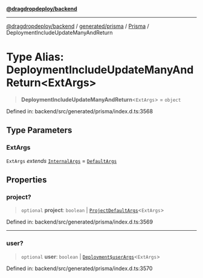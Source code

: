 [**@dragdropdeploy/backend**](../../../../../README.md)

***

[@dragdropdeploy/backend](../../../../../README.md) / [generated/prisma](../../../README.md) / [Prisma](../README.md) / DeploymentIncludeUpdateManyAndReturn

# Type Alias: DeploymentIncludeUpdateManyAndReturn\<ExtArgs\>

> **DeploymentIncludeUpdateManyAndReturn**\<`ExtArgs`\> = `object`

Defined in: backend/src/generated/prisma/index.d.ts:3568

## Type Parameters

### ExtArgs

`ExtArgs` *extends* [`InternalArgs`](../../../runtime/library/type-aliases/InternalArgs.md) = [`DefaultArgs`](../../../runtime/library/type-aliases/DefaultArgs.md)

## Properties

### project?

> `optional` **project**: `boolean` \| [`ProjectDefaultArgs`](ProjectDefaultArgs.md)\<`ExtArgs`\>

Defined in: backend/src/generated/prisma/index.d.ts:3569

***

### user?

> `optional` **user**: `boolean` \| [`Deployment$userArgs`](Deployment$userArgs.md)\<`ExtArgs`\>

Defined in: backend/src/generated/prisma/index.d.ts:3570
